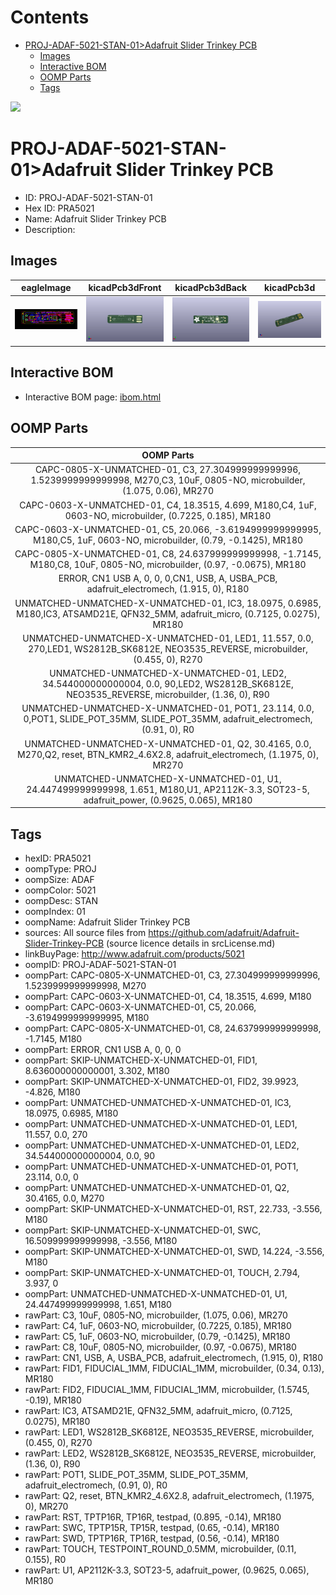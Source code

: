 



Contents
========

* [PROJ-ADAF-5021-STAN-01>Adafruit Slider Trinkey PCB](#proj-adaf-5021-stan-01adafruit-slider-trinkey-pcb)
	* [Images](#images)
	* [Interactive BOM](#interactive-bom)
	* [OOMP Parts](#oomp-parts)
	* [Tags](#tags)
  
![][im]
# PROJ-ADAF-5021-STAN-01>Adafruit Slider Trinkey PCB

- ID: PROJ-ADAF-5021-STAN-01
- Hex ID: PRA5021
- Name: Adafruit Slider Trinkey PCB
- Description: 

## Images
  
  

|eagleImage|kicadPcb3dFront|kicadPcb3dBack|kicadPcb3d|
| :---: | :---: | :---: | :---: |
|[![eagleImage](eagleImage_140.png)](eagleImage_600.png)|[![kicadPcb3dFront](kicadPcb3dFront_140.png)](kicadPcb3dFront_600.png)|[![kicadPcb3dBack](kicadPcb3dBack_140.png)](kicadPcb3dBack_600.png)|[![kicadPcb3d](kicadPcb3d_140.png)](kicadPcb3d_600.png)|

## Interactive BOM

- Interactive BOM page: [ibom.html](kicad/bom/ibom.html)

## OOMP Parts
  

|OOMP Parts|
| :---: |
|CAPC-0805-X-UNMATCHED-01, C3, 27.304999999999996, 1.5239999999999998, M270,C3, 10uF, 0805-NO, microbuilder, (1.075, 0.06), MR270|
|CAPC-0603-X-UNMATCHED-01, C4, 18.3515, 4.699, M180,C4, 1uF, 0603-NO, microbuilder, (0.7225, 0.185), MR180|
|CAPC-0603-X-UNMATCHED-01, C5, 20.066, -3.6194999999999995, M180,C5, 1uF, 0603-NO, microbuilder, (0.79, -0.1425), MR180|
|CAPC-0805-X-UNMATCHED-01, C8, 24.637999999999998, -1.7145, M180,C8, 10uF, 0805-NO, microbuilder, (0.97, -0.0675), MR180|
|ERROR, CN1 USB A, 0, 0, 0,CN1, USB, A, USBA_PCB, adafruit_electromech, (1.915, 0), R180|
|UNMATCHED-UNMATCHED-X-UNMATCHED-01, IC3, 18.0975, 0.6985, M180,IC3, ATSAMD21E, QFN32_5MM, adafruit_micro, (0.7125, 0.0275), MR180|
|UNMATCHED-UNMATCHED-X-UNMATCHED-01, LED1, 11.557, 0.0, 270,LED1, WS2812B_SK6812E, NEO3535_REVERSE, microbuilder, (0.455, 0), R270|
|UNMATCHED-UNMATCHED-X-UNMATCHED-01, LED2, 34.544000000000004, 0.0, 90,LED2, WS2812B_SK6812E, NEO3535_REVERSE, microbuilder, (1.36, 0), R90|
|UNMATCHED-UNMATCHED-X-UNMATCHED-01, POT1, 23.114, 0.0, 0,POT1, SLIDE_POT_35MM, SLIDE_POT_35MM, adafruit_electromech, (0.91, 0), R0|
|UNMATCHED-UNMATCHED-X-UNMATCHED-01, Q2, 30.4165, 0.0, M270,Q2, reset, BTN_KMR2_4.6X2.8, adafruit_electromech, (1.1975, 0), MR270|
|UNMATCHED-UNMATCHED-X-UNMATCHED-01, U1, 24.447499999999998, 1.651, M180,U1, AP2112K-3.3, SOT23-5, adafruit_power, (0.9625, 0.065), MR180|

## Tags

- hexID: PRA5021
- oompType: PROJ
- oompSize: ADAF
- oompColor: 5021
- oompDesc: STAN
- oompIndex: 01
- oompName: Adafruit Slider Trinkey PCB
- sources: All source files from https://github.com/adafruit/Adafruit-Slider-Trinkey-PCB (source licence details in srcLicense.md)
- linkBuyPage: http://www.adafruit.com/products/5021
- oompID: PROJ-ADAF-5021-STAN-01
- oompPart: CAPC-0805-X-UNMATCHED-01, C3, 27.304999999999996, 1.5239999999999998, M270
- oompPart: CAPC-0603-X-UNMATCHED-01, C4, 18.3515, 4.699, M180
- oompPart: CAPC-0603-X-UNMATCHED-01, C5, 20.066, -3.6194999999999995, M180
- oompPart: CAPC-0805-X-UNMATCHED-01, C8, 24.637999999999998, -1.7145, M180
- oompPart: ERROR, CN1 USB A, 0, 0, 0
- oompPart: SKIP-UNMATCHED-X-UNMATCHED-01, FID1, 8.636000000000001, 3.302, M180
- oompPart: SKIP-UNMATCHED-X-UNMATCHED-01, FID2, 39.9923, -4.826, M180
- oompPart: UNMATCHED-UNMATCHED-X-UNMATCHED-01, IC3, 18.0975, 0.6985, M180
- oompPart: UNMATCHED-UNMATCHED-X-UNMATCHED-01, LED1, 11.557, 0.0, 270
- oompPart: UNMATCHED-UNMATCHED-X-UNMATCHED-01, LED2, 34.544000000000004, 0.0, 90
- oompPart: UNMATCHED-UNMATCHED-X-UNMATCHED-01, POT1, 23.114, 0.0, 0
- oompPart: UNMATCHED-UNMATCHED-X-UNMATCHED-01, Q2, 30.4165, 0.0, M270
- oompPart: SKIP-UNMATCHED-X-UNMATCHED-01, RST, 22.733, -3.556, M180
- oompPart: SKIP-UNMATCHED-X-UNMATCHED-01, SWC, 16.509999999999998, -3.556, M180
- oompPart: SKIP-UNMATCHED-X-UNMATCHED-01, SWD, 14.224, -3.556, M180
- oompPart: SKIP-UNMATCHED-X-UNMATCHED-01, TOUCH, 2.794, 3.937, 0
- oompPart: UNMATCHED-UNMATCHED-X-UNMATCHED-01, U1, 24.447499999999998, 1.651, M180
- rawPart: C3, 10uF, 0805-NO, microbuilder, (1.075, 0.06), MR270
- rawPart: C4, 1uF, 0603-NO, microbuilder, (0.7225, 0.185), MR180
- rawPart: C5, 1uF, 0603-NO, microbuilder, (0.79, -0.1425), MR180
- rawPart: C8, 10uF, 0805-NO, microbuilder, (0.97, -0.0675), MR180
- rawPart: CN1, USB, A, USBA_PCB, adafruit_electromech, (1.915, 0), R180
- rawPart: FID1, FIDUCIAL_1MM, FIDUCIAL_1MM, microbuilder, (0.34, 0.13), MR180
- rawPart: FID2, FIDUCIAL_1MM, FIDUCIAL_1MM, microbuilder, (1.5745, -0.19), MR180
- rawPart: IC3, ATSAMD21E, QFN32_5MM, adafruit_micro, (0.7125, 0.0275), MR180
- rawPart: LED1, WS2812B_SK6812E, NEO3535_REVERSE, microbuilder, (0.455, 0), R270
- rawPart: LED2, WS2812B_SK6812E, NEO3535_REVERSE, microbuilder, (1.36, 0), R90
- rawPart: POT1, SLIDE_POT_35MM, SLIDE_POT_35MM, adafruit_electromech, (0.91, 0), R0
- rawPart: Q2, reset, BTN_KMR2_4.6X2.8, adafruit_electromech, (1.1975, 0), MR270
- rawPart: RST, TPTP16R, TP16R, testpad, (0.895, -0.14), MR180
- rawPart: SWC, TPTP15R, TP15R, testpad, (0.65, -0.14), MR180
- rawPart: SWD, TPTP16R, TP16R, testpad, (0.56, -0.14), MR180
- rawPart: TOUCH, TESTPOINT_ROUND_0.5MM, microbuilder, (0.11, 0.155), R0
- rawPart: U1, AP2112K-3.3, SOT23-5, adafruit_power, (0.9625, 0.065), MR180



[im]: kicadPcb3d_450.png
